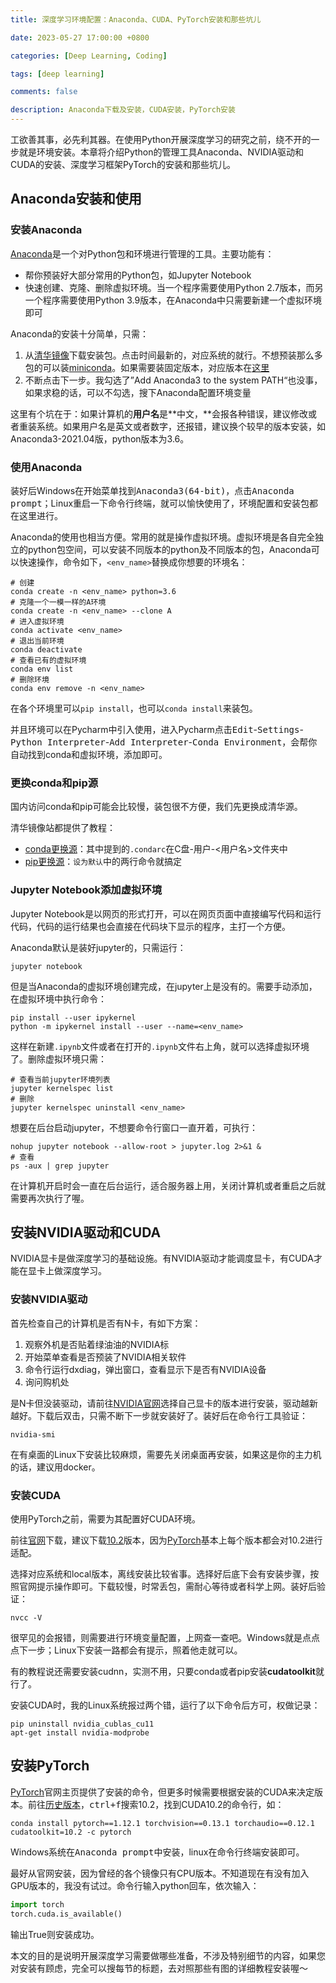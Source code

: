 ```yaml
---
title: 深度学习环境配置：Anaconda、CUDA、PyTorch安装和那些坑儿

date: 2023-05-27 17:00:00 +0800

categories: [Deep Learning, Coding]

tags: [deep learning]

comments: false

description: Anaconda下载及安装，CUDA安装，PyTorch安装
---
```


工欲善其事，必先利其器。在使用Python开展深度学习的研究之前，绕不开的一步就是环境安装。本章将介绍Python的管理工具Anaconda、NVIDIA驱动和CUDA的安装、深度学习框架PyTorch的安装和那些坑儿。

## Anaconda安装和使用

### 安装Anaconda

[Anaconda](https://www.anaconda.com/download/)是一个对Python包和环境进行管理的工具。主要功能有：

- 帮你预装好大部分常用的Python包，如Jupyter Notebook
- 快速创建、克隆、删除虚拟环境。当一个程序需要使用Python 2.7版本，而另一个程序需要使用Python 3.9版本，在Anaconda中只需要新建一个虚拟环境即可

Anaconda的安装十分简单，只需：

1. 从[清华镜像](https://mirrors.tuna.tsinghua.edu.cn/anaconda/archive/)下载安装包。点击时间最新的，对应系统的就行。不想预装那么多包的可以装[miniconda](https://mirrors.tuna.tsinghua.edu.cn/anaconda/miniconda/)。如果需要装固定版本，对应版本在[这里](https://docs.anaconda.com/free/anaconda/reference/packages/oldpkglists/)
2. 不断点击下一步。我勾选了”Add Anaconda3 to the system PATH“也没事，如果求稳的话，可以不勾选，搜下Anaconda配置环境变量

这里有个坑在于：如果计算机的**用户名**是**中文，**会报各种错误，建议修改或者重装系统。如果用户名是英文或者数字，还报错，建议换个较早的版本安装，如Anaconda3-2021.04版，python版本为3.6。

### 使用Anaconda

装好后Windows在开始菜单找到<kbd>Anaconda3(64-bit)</kbd>，点击<kbd>Anaconda prompt</kbd>；Linux重启一下命令行终端，就可以愉快使用了，环境配置和安装包都在这里进行。

Anaconda的使用也相当方便。常用的就是操作虚拟环境。虚拟环境是各自完全独立的python包空间，可以安装不同版本的python及不同版本的包，Anaconda可以快速操作，命令如下，`<env_name>`替换成你想要的环境名：

```shell
# 创建
conda create -n <env_name> python=3.6
# 克隆一个一模一样的A环境
conda create -n <env_name> --clone A
# 进入虚拟环境
conda activate <env_name>
# 退出当前环境
conda deactivate
# 查看已有的虚拟环境
conda env list
# 删除环境
conda env remove -n <env_name>
```

在各个环境里可以`pip install`，也可以`conda install`来装包。

并且环境可以在Pycharm中引入使用，进入Pycharm点击<kbd>Edit</kbd>-<kbd>Settings</kbd>-<kbd>Python Interpreter</kbd>-<kbd>Add Interpreter</kbd>-<kbd>Conda Environment</kbd>，会帮你自动找到conda和虚拟环境，添加即可。

### 更换conda和pip源

国内访问conda和pip可能会比较慢，装包很不方便，我们先更换成清华源。

清华镜像站都提供了教程：

- [conda更换源](https://mirrors.tuna.tsinghua.edu.cn/help/anaconda/)：其中提到的`.condarc`在C盘-用户-<用户名>文件夹中
- [pip更换源](https://mirrors.tuna.tsinghua.edu.cn/help/pypi/)：`设为默认`中的两行命令就搞定

### Jupyter Notebook添加虚拟环境

Jupyter Notebook是以网页的形式打开，可以在网页页面中直接编写代码和运行代码，代码的运行结果也会直接在代码块下显示的程序，主打一个方便。

Anaconda默认是装好jupyter的，只需运行：

```shell
jupyter notebook
```

但是当Anaconda的虚拟环境创建完成，在jupyter上是没有的。需要手动添加，在虚拟环境中执行命令：

```shell
pip install --user ipykernel
python -m ipykernel install --user --name=<env_name>
```

这样在新建`.ipynb`文件或者在打开的`.ipynb`文件右上角，就可以选择虚拟环境了。删除虚拟环境只需：

```shell
# 查看当前jupyter环境列表
jupyter kernelspec list
# 删除
jupyter kernelspec uninstall <env_name>
```

想要在后台启动jupyter，不想要命令行窗口一直开着，可执行：

```shell
nohup jupyter notebook --allow-root > jupyter.log 2>&1 &
# 查看
ps -aux | grep jupyter
```

在计算机开启时会一直在后台运行，适合服务器上用，关闭计算机或者重启之后就需要再次执行了喔。

## 安装NVIDIA驱动和CUDA

NVIDIA显卡是做深度学习的基础设施。有NVIDIA驱动才能调度显卡，有CUDA才能在显卡上做深度学习。

### 安装NVIDIA驱动

首先检查自己的计算机是否有N卡，有如下方案：

1. 观察外机是否贴着绿油油的NVIDIA标
2. 开始菜单查看是否预装了NVIDIA相关软件
3. 命令行运行dxdiag，弹出窗口，查看<kbd>显示</kbd>下是否有NVIDIA设备
4. 询问购机处

是N卡但没装驱动，请前往[NVIDIA官网](https://www.nvidia.cn/Download/index.aspx?lang=cn)选择自己显卡的版本进行安装，驱动越新越好。下载后双击，只需不断下一步就安装好了。装好后在命令行工具验证：

```shell
nvidia-smi
```

在有桌面的Linux下安装比较麻烦，需要先关闭桌面再安装，如果这是你的主力机的话，建议用docker。

### 安装CUDA

使用PyTorch之前，需要为其配置好CUDA环境。

前往[官网](https://developer.nvidia.com/cuda-toolkit-archive)下载，建议下载[10.2](https://developer.nvidia.com/cuda-10.2-download-archive)版本，因为[PyTorch](https://pytorch.org/get-started/previous-versions/)基本上每个版本都会对10.2进行适配。

选择对应系统和local版本，离线安装比较省事。选择好后底下会有安装步骤，按照官网提示操作即可。下载较慢，时常丢包，需耐心等待或者科学上网。装好后验证：

```shell
nvcc -V
```

很罕见的会报错，则需要进行环境变量配置，上网查一查吧。Windows就是点点点下一步；Linux下安装一路都会有提示，照着他走就可以。

有的教程说还需要安装cudnn，实测不用，只要conda或者pip安装**cudatoolkit**就行了。

安装CUDA时，我的Linux系统报过两个错，运行了以下命令后方可，权做记录：

```shell
pip uninstall nvidia_cublas_cu11
apt-get install nvidia-modprobe
```

## 安装PyTorch

[PyTorch](https://pytorch.org/)官网主页提供了安装的命令，但更多时候需要根据安装的CUDA来决定版本。前往[历史版本](https://pytorch.org/get-started/previous-versions/)，<kbd>ctrl+f</kbd>搜索10.2，找到CUDA10.2的命令行，如：

```shell
conda install pytorch==1.12.1 torchvision==0.13.1 torchaudio==0.12.1 cudatoolkit=10.2 -c pytorch
```

Windows系统在<kbd>Anaconda prompt</kbd>中安装，linux在命令行终端安装即可。

最好从官网安装，因为曾经的各个镜像只有CPU版本。不知道现在有没有加入GPU版本的，我没有试过。命令行输入python回车，依次输入：

```python
import torch
torch.cuda.is_available()
```

输出True则安装成功。

本文的目的是说明开展深度学习需要做哪些准备，不涉及特别细节的内容，如果您对安装有顾虑，完全可以搜每节的标题，去对照那些有图的详细教程安装喔～
